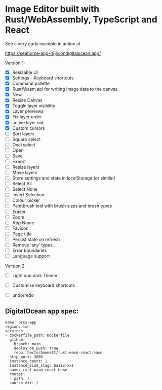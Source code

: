 # Image Editor built with Rust/WebAssembly, TypeScript and React

See a very early example in action at

https://seahorse-app-r8jlv.ondigitalocean.app/


Version 1:
 - [x] Resizable UI
 - [x] Settings - Keyboard shortcuts
 - [x] Command pallette
 - [x] Rust/Wasm api for writing image data to the canvas
 - [x] New
 - [x] Resize Canvas
 - [x] Toggle layer visibility
 - [x] Layer previews
 - [x] Fix layer order
 - [x] active layer uid
 - [x] Custom cursors
 - [ ] Sort layers
 - [ ] Square select
 - [ ] Oval select
 - [ ] Open
 - [ ] Save
 - [ ] Export
 - [ ] Resize layers
 - [ ] Move layers
 - [ ] Store settings and state in localStorage (or similar)
 - [ ] Select All
 - [ ] Select None
 - [ ] Invert Selection
 - [ ] Colour picker
 - [ ] Paintbrush tool with brush sizes and brush types
 - [ ] Eraser
 - [ ] Zoom
 - [ ] App Name
 - [ ] Favicon
 - [ ] Page title
 - [ ] Persist state on refresh
 - [ ] Remove 'any' types.
 - [ ] Error boundaries
 - [ ] Language support

Version 2:
 - [ ] Light and dark Theme
 - [ ] Customise keyboard shortcuts
 - [ ] undo/redo


## DigitalOcean app spec:
```
name: orca-app
region: lon
services:
- dockerfile_path: Dockerfile
  github:
    branch: main
    deploy_on_push: true
    repo: hectorbennett/rust-wasm-react-base
  http_port: 3000
  instance_count: 1
  instance_size_slug: basic-xxs
  name: rust-wasm-react-base
  routes:
  - path: /
  source_dir: /

```
